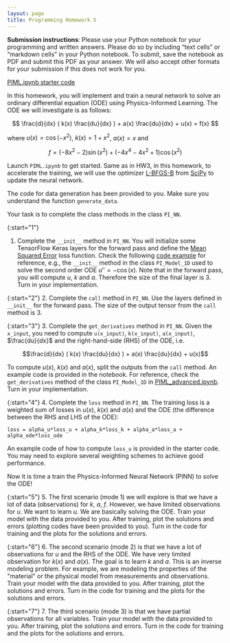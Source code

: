 ```yaml
---
layout: page
title: Programming Homework 5
---
```


**Submission instructions**: Please use your Python notebook for your programming and written answers. Please do so by including “text cells” or “markdown cells” in your Python notebook. To submit, save the notebook as PDF and submit this PDF as your answer. We will also accept other formats for your submission if this does not work for you.

[PIML.ipynb starter code](https://github.com/EricDarve/me343-cme216-winter-2021/blob/main/Homework/HW5/hw5-starter-code/PIML.ipynb)

In this homework, you will implement and train a neural network to solve an ordinary differential equation (ODE) using Physics-Informed Learning. The ODE we will investigate is as follows:

$$ \frac{d}{dx} ( k(x) \frac{du}{dx} ) + a(x) \frac{du}{dx} + u(x) = f(x) $$

where $u(x) = \cos(-x^2)$, $k(x) = 1 + x^2$, $a(x) = x$ and

$$ f = (-8x^2 - 2)\sin(x^2) + (-4x^4 - 4x^2 + 1)\cos(x^2) $$

Launch `PIML.ipynb` to get started. Same as in HW3, in this homework, to accelerate the training, we will use the optimizer [L-BFGS-B](https://docs.scipy.org/doc/scipy/reference/optimize.minimize-lbfgsb.html) from [SciPy](https://www.scipy.org/) to update the neural network.

The code for data generation has been provided to you. Make sure you understand the function `generate_data`.

Your task is to complete the class methods in the class `PI_NN`.

{:start="1"}
1. Complete the `__init__` method in `PI_NN`. You will initialize some TensorFlow Keras layers for the forward pass and define the [Mean Squared Error](https://www.tensorflow.org/api_docs/python/tf/keras/losses/MeanSquaredError) loss function. Check the following [code example](https://github.com/EricDarve/me343-cme216-winter-2021/blob/main/Code/PIML_advanced.ipynb) for reference, e.g., the `__init__` method in the class `PI_Model_1D` used to solve the second order ODE $u'' = -\cos(x)$. Note that in the forward pass, you will compute $u$, $k$ and $a$. Therefore the size of the final layer is 3. Turn in your implementation.

{:start="2"}
2. Complete the `call` method in `PI_NN`. Use the layers defined in `__init__` for the forward pass. The size of the output tensor from the `call` method is 3.

{:start="3"}
3. Complete the `get_derivatives` method in `PI_NN`. Given the `x_input`, you need to compute `u(x_input)`, `k(x_input)`, `a(x_input)`, $\frac{du}{dx}$ and the right-hand-side (RHS) of the ODE, i.e.

$$\frac{d}{dx} ( k(x) \frac{du}{dx} ) + a(x) \frac{du}{dx} + u(x)$$

To compute $u(x)$, $k(x)$ and $a(x)$, split the outputs from the `call` method. An example code is provided in the notebook. For reference, check the `get_derivatives` method of the class `PI_Model_1D` in [PIML_advanced.ipynb](https://github.com/EricDarve/me343-cme216-winter-2021/blob/main/Code/PIML_advanced.ipynb). Turn in your implementation.

{:start="4"}
4. Complete the `loss` method in `PI_NN`. The training loss is a weighted sum of losses in $u(x)$, $k(x)$ and $a(x)$ and the ODE (the difference between the RHS and LHS of the ODE):

`loss = alpha_u*loss_u + alpha_k*loss_k + alpha_a*loss_a + alpha_ode*loss_ode`

An example code of how to compute `loss_u` is provided in the starter code. You may need to explore several weighting schemes to achieve good performance.

Now it is time a train the Physics-Informed Neural Network (PINN) to solve the ODE!

{:start="5"}
5. The first scenario (mode 1) we will explore is that we have a lot of data (observations) for $k$, $a$, $f$. However, we have limited observations for $u$. We want to learn $u$. We are basically solving the ODE. Train your model with the data provided to you. After training, plot the solutions and errors (plotting codes have been provided to you). Turn in the code for training and the plots for the solutions and errors.

{:start="6"}
6. The second scenario (mode 2) is that we have a lot of observations for $u$ and the RHS of the ODE. We have very limited observation for $k(x)$ and $a(x)$. The goal is to learn $k$ and $a$. This is an inverse modeling problem. For example, we are modeling the properties of the "material" or the physical model from measurements and observations. Train your model with the data provided to you. After training, plot the solutions and errors. Turn in the code for training and the plots for the solutions and errors.

{:start="7"}
7. The third scenario (mode 3) is that we have partial observations for all variables. Train your model with the data provided to you. After training, plot the solutions and errors. Turn in the code for training and the plots for the solutions and errors.
